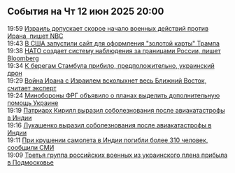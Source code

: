 <h2>События на Чт 12 июн 2025 20:00</h2><!--2025-06-12 19:59:28-->
<div class="rssn">
  <div><span class="smaller gray hspace">19:59</span> <a class="nodecor" href="https://ria.ru/20250612/izrail-2022541871.html">Израиль допускает скорое начало военных действий против Ирана, пишет NBC</a></div>
</div>
<div class="rssn">
  <div><span class="smaller gray hspace">19:43</span> <a class="nodecor" href="https://ria.ru/20250612/tramp-2022541275.html">В США запустили сайт для оформления "золотой карты" Трампа</a></div>
</div>
<div class="rssn">
  <div><span class="smaller gray hspace">19:38</span> <a class="nodecor" href="https://ria.ru/20250612/nato-2022540671.html">НАТО создает систему наблюдения за границами России, пишет Bloomberg</a></div>
</div>
<div class="rssn">
  <div><span class="smaller gray hspace">19:34</span> <a class="nodecor" href="https://ria.ru/20250612/turtsiya-2022540068.html">К берегам Стамбула прибило, предположительно, украинский дрон</a></div>
</div>
<div class="rssn">
  <div><span class="smaller gray hspace">19:29</span> <a class="nodecor" href="https://ria.ru/20250612/voyna-2022539328.html">Война Ирана с Израилем всколыхнет весь Ближний Восток, считает эксперт</a></div>
</div>
<div class="rssn">
  <div><span class="smaller gray hspace">19:24</span> <a class="nodecor" href="https://ria.ru/20250612/pomosch-2022538671.html">Минобороны ФРГ объявило о планах выделить дополнительную помощь Украине</a></div>
</div>
<div class="rssn">
  <div><span class="smaller gray hspace">19:19</span> <a class="nodecor" href="https://ria.ru/20250612/indiya-2022538148.html">Патриарх Кирилл выразил соболезнования после авиакатастрофы в Индии</a></div>
</div>
<div class="rssn">
  <div><span class="smaller gray hspace">19:16</span> <a class="nodecor" href="https://ria.ru/20250612/lukashenko-2022537691.html">Лукашенко выразил соболезнования после авиакатастрофы в Индии</a></div>
</div>
<div class="rssn">
  <div><span class="smaller gray hspace">19:11</span> <a class="nodecor" href="https://ria.ru/20250612/krushenie-2022537539.html">При крушении самолета в Индии погибли более 310 человек, сообщили СМИ</a></div>
</div>
<div class="rssn">
  <div><span class="smaller gray hspace">19:09</span> <a class="nodecor" href="https://ria.ru/20250612/plennye-2022537292.html">Третья группа российских военных из украинского плена прибыла в Подмосковье</a></div>
</div>